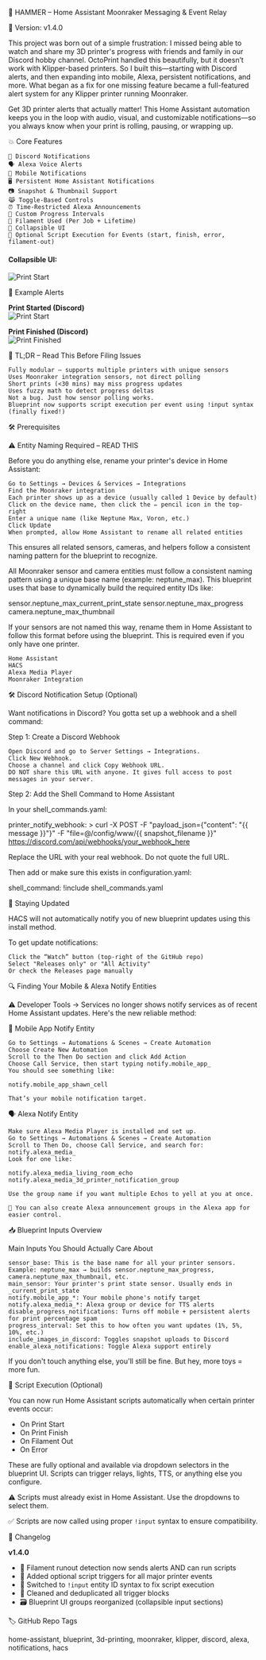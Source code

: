 🔨 HAMMER – Home Assistant Moonraker Messaging & Event Relay

 🔖 Version: v1.4.0
 
This project was born out of a simple frustration: I missed being able to watch and share my 3D printer's progress with friends and family in our Discord hobby channel. OctoPrint handled this beautifully, but it doesn’t work with Klipper-based printers. 
So I built this—starting with Discord alerts, and then expanding into mobile, Alexa, persistent notifications, and more. What began as a fix for one missing feature became a full-featured alert system for any Klipper printer running Moonraker.

Get 3D printer alerts that actually matter! This Home Assistant automation keeps you in the loop with audio, visual, and customizable notifications—so you always know when your print is rolling, pausing, or wrapping up.

💥 Core Features

    📢 Discord Notifications
    🗣️ Alexa Voice Alerts
    📱 Mobile Notifications
    🖥️ Persistent Home Assistant Notifications
    📷 Snapshot & Thumbnail Support
    😹 Toggle-Based Controls
    ⏰ Time-Restricted Alexa Announcements
    🎯 Custom Progress Intervals
    🧵 Filament Used (Per Job + Lifetime)
    🧹 Collapsible UI
    🔧 Optional Script Execution for Events (start, finish, error, filament-out)


#### Collapsible UI:

![Print Start](images/ui-setup.png)

📸 Example Alerts

**Print Started (Discord)**  
![Print Start](images/print-start.png)

**Print Finished (Discord)**  
![Print Finished](images/print-finish.png)


🧠 TL;DR – Read This Before Filing Issues

    Fully modular — supports multiple printers with unique sensors
    Uses Moonraker integration sensors, not direct polling
    Short prints (<30 mins) may miss progress updates
    Uses fuzzy math to detect progress deltas
    Not a bug. Just how sensor polling works.
    Blueprint now supports script execution per event using !input syntax (finally fixed!)

🛠️ Prerequisites

⚠️ Entity Naming Required – READ THIS

Before you do anything else, rename your printer's device in Home Assistant:

    Go to Settings → Devices & Services → Integrations
    Find the Moonraker integration
    Each printer shows up as a device (usually called 1 Device by default)
    Click on the device name, then click the ✏️ pencil icon in the top-right
    Enter a unique name (like Neptune Max, Voron, etc.)
    Click Update
    When prompted, allow Home Assistant to rename all related entities

This ensures all related sensors, cameras, and helpers follow a consistent naming pattern for the blueprint to recognize.

All Moonraker sensor and camera entities must follow a consistent naming pattern using a unique base name (example: neptune_max). This blueprint uses that base to dynamically build the required entity IDs like:

sensor.neptune_max_current_print_state
sensor.neptune_max_progress
camera.neptune_max_thumbnail

If your sensors are not named this way, rename them in Home Assistant to follow this format before using the blueprint. This is required even if you only have one printer.

    Home Assistant
    HACS
    Alexa Media Player
    Moonraker Integration

🛠️ Discord Notification Setup (Optional)

Want notifications in Discord? You gotta set up a webhook and a shell command:

Step 1: Create a Discord Webhook

    Open Discord and go to Server Settings → Integrations.
    Click New Webhook.
    Choose a channel and click Copy Webhook URL.
    DO NOT share this URL with anyone. It gives full access to post messages in your server.

Step 2: Add the Shell Command to Home Assistant

In your shell_commands.yaml:

printer_notify_webhook: >
  curl -X POST -F "payload_json={\"content\": \"{{ message }}\"}" -F "file=@/config/www/{{ snapshot_filename }}" https://discord.com/api/webhooks/your_webhook_here

Replace the URL with your real webhook. Do not quote the full URL.

Then add or make sure this exists in configuration.yaml:

shell_command: !include shell_commands.yaml

🔔 Staying Updated

HACS will not automatically notify you of new blueprint updates using this install method.

To get update notifications:

    Click the “Watch” button (top-right of the GitHub repo)
    Select "Releases only" or "All Activity"
    Or check the Releases page manually

🔍 Finding Your Mobile & Alexa Notify Entities

⚠️ Developer Tools → Services no longer shows notify services as of recent Home Assistant updates. Here's the new reliable method:

📱 Mobile App Notify Entity

    Go to Settings → Automations & Scenes → Create Automation
    Choose Create New Automation
    Scroll to the Then Do section and click Add Action
    Choose Call Service, then start typing notify.mobile_app_
    You should see something like:

    notify.mobile_app_shawn_cell

    That’s your mobile notification target.

🗣️ Alexa Notify Entity

    Make sure Alexa Media Player is installed and set up.
    Go to Settings → Automations & Scenes → Create Automation
    Scroll to Then Do, choose Call Service, and search for: notify.alexa_media_
    Look for one like:

    notify.alexa_media_living_room_echo
    notify.alexa_media_3d_printer_notification_group

    Use the group name if you want multiple Echos to yell at you at once.

    🧠 You can also create Alexa announcement groups in the Alexa app for easier control.

📥 Blueprint Inputs Overview

Main Inputs You Should Actually Care About

    sensor_base: This is the base name for all your printer sensors. Example: neptune_max → builds sensor.neptune_max_progress, camera.neptune_max_thumbnail, etc.
    main_sensor: Your printer's print state sensor. Usually ends in _current_print_state
    notify.mobile_app_*: Your mobile phone's notify target
    notify.alexa_media_*: Alexa group or device for TTS alerts
    disable_progress_notifications: Turns off mobile + persistent alerts for print percentage spam
    progress_interval: Set this to how often you want updates (1%, 5%, 10%, etc.)
    include_images_in_discord: Toggles snapshot uploads to Discord
    enable_alexa_notifications: Toggle Alexa support entirely

If you don't touch anything else, you'll still be fine. But hey, more toys = more fun.

🧰 Script Execution (Optional)

You can now run Home Assistant scripts automatically when certain printer events occur:

- On Print Start
- On Print Finish
- On Filament Out
- On Error

These are fully optional and available via dropdown selectors in the blueprint UI.
Scripts can trigger relays, lights, TTS, or anything else you configure.

⚠️ Scripts must already exist in Home Assistant. Use the dropdowns to select them.

✅ Scripts are now called using proper `!input` syntax to ensure compatibility.

📜 Changelog

**v1.4.0**

- 🧵 Filament runout detection now sends alerts AND can run scripts
- 🧰 Added optional script triggers for all major printer events
- 🧼 Switched to `!input` entity ID syntax to fix script execution
- 🧠 Cleaned and deduplicated all trigger blocks
- 🗃️ Blueprint UI groups reorganized (collapsible input sections)

🏷️ GitHub Repo Tags

home-assistant, blueprint, 3d-printing, moonraker, klipper, discord, alexa, notifications, hacs

